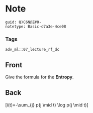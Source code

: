 # Note
```
guid: Q)C6N@Z#0-
notetype: Basic-d7a3e-4ce08
```

### Tags
```
adv_ml::07_lecture_rf_dc
```

## Front
Give the formula for the <b>Entropy</b>.

## Back
\[i(t)=-\sum_{j} p(j \mid t) \log p(j \mid t)\]
